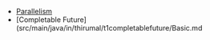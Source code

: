 * [Parallelism](src/main/java/in/thirumal/parallelism/Definition.md)
* [Completable Future](src/main/java/in/thirumal/t1completablefuture/Basic.md